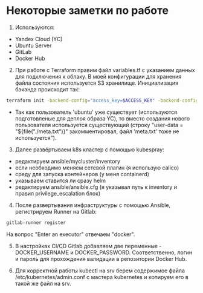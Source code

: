 <!--- Вообще, если по шагам, а не тупой формулировки в скиллфэктори, то Задание выглядет так:
#### 1.  Выбираем облачный провайдер и инфраструктуру

- В качестве облака выберем Yandex.Cloud
- Нам потребуются три сервера:
   - Два сервера в кластере Kubernetes: 1 master и 1 app node
   - Сервер srv для инструментов мониторинга, логгирования и сборки контейнеров

#### 2. Описываем инфраструктуру в Terraform
- Создадим группу проектов devops в Git репозитории для конфигураций  
- Опишем инфраструктуру в Terraform конфигурациях
- В README.md описать инструкцию по развертыванию инфраструктуры в облаке

#### 3. Автоматизируем настройку сервера 'srv'
- Используем Ansible для автоматизации настройки серверов
- Установка нужных пакетов (docker-compose, gitlab-runner, kubectl, helm)
- Настройка kubectl/helm для взаимодействия с удаленным кластером
- Добавление публичных ключей для доступа по SSH

#### 4. Сборка и деплой приложения в кластер Kubernetes
- Клонируем репозиторий с исходными кодами простого приложения на Django и Dockerfile
- Настроим пайплайн сборки образа и отправки его в Docker Registry (можно использовать GitLab, Jenkins или GitHub Actions)
- Описываем приложение в Helm-чарте, включая контейнеры с базой данных и самим приложением
- Настраиваем деплой стадию пайплайна, применяем Helm-чарт в кластер Kubernetes
- Убедимся, что приложение развернуто и доступно по бесплатному домену или IP-адресу с выбранным портом

#### 5. Настройка мониторинга и сборки логов приложения
- Настройка сбора логов работы пода приложения с помощью выбранного инструмента (можно хранить логи в самом кластере Kubernetes или на сервере srv)
- Выбор метрик для мониторинга, например, время отклика, статус код и место на сервере srv
- Настройка дашборда для наблюдения за метриками в разрезе времени с использованием инструментов, таких как Grafana или Zabbix
- Добавление уведомлений в выбранный мессенджер для алертинга о проблемах и инцидентах

#### 6. Завершение проекта
- Положить все конфигурации в Git-репозиторий
- Проверить отправку уведомлений и время от инцидента до получения уведомления
- Поздравить с завершением проекта и успешной настройкой мониторинга и логирования

--->

# Некоторые заметки по работе

1. Используются:
 - Yandex Cloud (YC)
 - Ubuntu Server
 - GitLab
 - Docker Hub

2. При работе с Terraform правим файл variables.tf с указанием данных для подключения к облаку. В моей конфигурации для хранения файла состояния используется S3 хранилище.
Инициализация бэкэнда происходит так:

```sh
terraform init -backend-config="access_key=$ACCESS_KEY" -backend-config="secret_key=$SECRET_KEY" -reconfigure
```

- Так как пользователь 'ubuntu' уже существует (используются подготовленые для деплоя образа YC), то вместо создания нового пользователя используется существующий (строку "user-data = "${file("./meta.txt")}" закомментировал, файл 'meta.txt' тоже не используется").

3. Далее развёртываем k8s кластер с помощью kubespray: 
- редактируем ansible/mycluster/inventory 
- если необходимо меняем сетевой плагин (я использую calico)
- среду для запуска контейнеров (у меня containerd)
- указываем ставится ли сразу helm 
- редактируем ansible/ansible.cfg (я указывал путь к inventory и правил privilege_escalation блок)

<!--  Написать такой плейбук: для хоста 'srv' ssh-keygen затем забираем полученный .pub на локальную машину и передаём содержимое в authorized_key хоста 'master1'. На хосте 'master1' выполняем: 
To start using your cluster, you need to run the following as a regular user:

  mkdir -p $HOME/.kube
  sudo cp -i /etc/kubernetes/admin.conf $HOME/.kube/config
  sudo chown $(id -u):$(id -g) $HOME/.kube/config 
И получившейся config копируем на 'srv' $HOME/.kube/ и затем ставим kubectl, docker-compose и gitlab-runner-->

4. После развертывания инфраструктуры с помощью Ansible, регистрируем Runner на Gitlab:

```sh
gitlab-runner register
```

На вопрос "Enter an executor" отвечаем "docker".

5. В настройках CI/CD Gitlab добавляем две переменные - DOCKER_USERNAME и DOCKER_PASSWORD. Соответственно, логин и пароль для прохождения валидации в репозитории Docker Hub.

6. Для корректной работы kubectl на srv берем содержимое файла /etc/kubernetes/admin.conf с мастера kubernetes и копируем его в такой же файл на srv.
